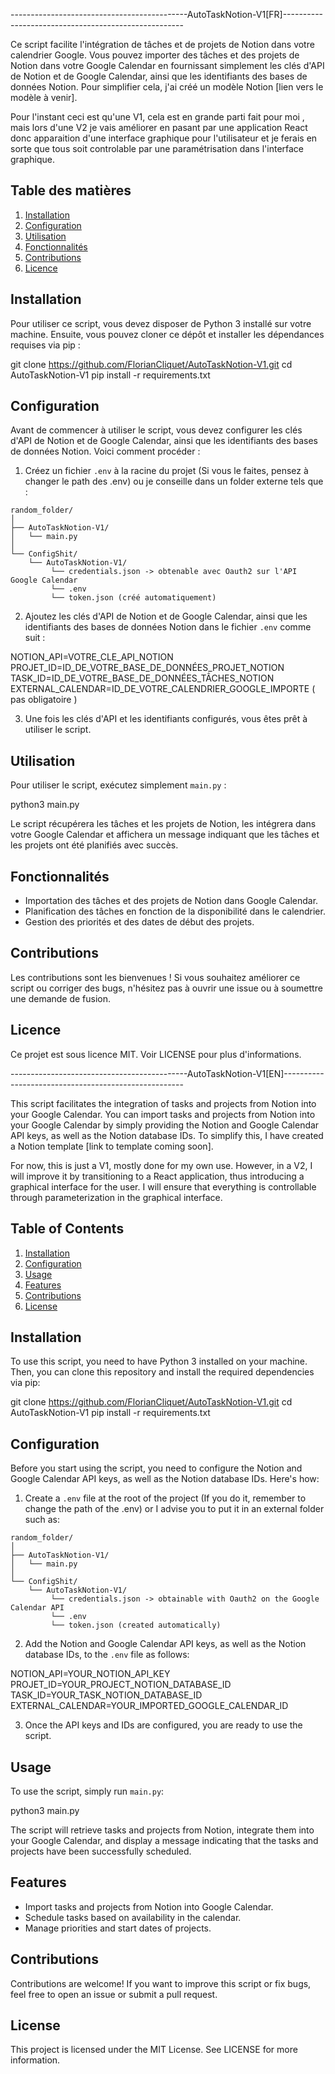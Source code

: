 --------------------------------------------AutoTaskNotion-V1[FR]-----------------------------------------------------

Ce script facilite l'intégration de tâches et de projets de Notion dans votre calendrier Google. Vous pouvez importer des tâches et des projets de Notion dans votre Google Calendar en fournissant simplement les clés d'API de Notion et de Google Calendar, ainsi que les identifiants des bases de données Notion. Pour simplifier cela, j'ai créé un modèle Notion [lien vers le modèle à venir].

Pour l'instant ceci est qu'une V1, cela est en grande parti fait pour moi , mais lors d'une V2 je vais améliorer en pasant par une application React donc apparaition d'une interface graphique pour l'utilisateur et je ferais en sorte que tous soit controlable par une paramétrisation dans l'interface graphique.


## Table des matières

1. [Installation](#installation)
2. [Configuration](#configuration)
3. [Utilisation](#utilisation)
4. [Fonctionnalités](#fonctionnalités)
5. [Contributions](#contributions)
6. [Licence](#licence)

## Installation

Pour utiliser ce script, vous devez disposer de Python 3 installé sur votre machine. Ensuite, vous pouvez cloner ce dépôt et installer les dépendances requises via pip :

git clone https://github.com/FlorianCliquet/AutoTaskNotion-V1.git
cd AutoTaskNotion-V1
pip install -r requirements.txt

## Configuration

Avant de commencer à utiliser le script, vous devez configurer les clés d'API de Notion et de Google Calendar, ainsi que les identifiants des bases de données Notion. Voici comment procéder :

1. Créez un fichier `.env` à la racine du projet (Si vous le faites, pensez à changer le path des .env) ou je conseille dans un folder externe tels que :

```
random_folder/
│
├── AutoTaskNotion-V1/
│   └── main.py
│
└── ConfigShit/
    └── AutoTaskNotion-V1/
         └── credentials.json -> obtenable avec Oauth2 sur l'API Google Calendar
         └── .env
         └── token.json (créé automatiquement)
```

2. Ajoutez les clés d'API de Notion et de Google Calendar, ainsi que les identifiants des bases de données Notion dans le fichier `.env` comme suit :

NOTION_API=VOTRE_CLE_API_NOTION
PROJET_ID=ID_DE_VOTRE_BASE_DE_DONNÉES_PROJET_NOTION
TASK_ID=ID_DE_VOTRE_BASE_DE_DONNÉES_TÂCHES_NOTION
EXTERNAL_CALENDAR=ID_DE_VOTRE_CALENDRIER_GOOGLE_IMPORTE ( pas obligatoire )

3. Une fois les clés d'API et les identifiants configurés, vous êtes prêt à utiliser le script.

## Utilisation

Pour utiliser le script, exécutez simplement `main.py` :

python3 main.py


Le script récupérera les tâches et les projets de Notion, les intégrera dans votre Google Calendar et affichera un message indiquant que les tâches et les projets ont été planifiés avec succès.

## Fonctionnalités

- Importation des tâches et des projets de Notion dans Google Calendar.
- Planification des tâches en fonction de la disponibilité dans le calendrier.
- Gestion des priorités et des dates de début des projets.

## Contributions

Les contributions sont les bienvenues ! Si vous souhaitez améliorer ce script ou corriger des bugs, n'hésitez pas à ouvrir une issue ou à soumettre une demande de fusion.

## Licence

Ce projet est sous licence MIT. Voir LICENSE pour plus d'informations.

--------------------------------------------AutoTaskNotion-V1[EN]-----------------------------------------------------

This script facilitates the integration of tasks and projects from Notion into your Google Calendar. You can import tasks and projects from Notion into your Google Calendar by simply providing the Notion and Google Calendar API keys, as well as the Notion database IDs. To simplify this, I have created a Notion template [link to template coming soon].

For now, this is just a V1, mostly done for my own use. However, in a V2, I will improve it by transitioning to a React application, thus introducing a graphical interface for the user. I will ensure that everything is controllable through parameterization in the graphical interface.

## Table of Contents

1. [Installation](#installation)
2. [Configuration](#configuration)
3. [Usage](#usage)
4. [Features](#features)
5. [Contributions](#contributions)
6. [License](#license)

## Installation

To use this script, you need to have Python 3 installed on your machine. Then, you can clone this repository and install the required dependencies via pip:

git clone https://github.com/FlorianCliquet/AutoTaskNotion-V1.git
cd AutoTaskNotion-V1
pip install -r requirements.txt

## Configuration

Before you start using the script, you need to configure the Notion and Google Calendar API keys, as well as the Notion database IDs. Here's how:

1. Create a `.env` file at the root of the project (If you do it, remember to change the path of the .env) or I advise you to put it in an external folder such as:

```
random_folder/
│
├── AutoTaskNotion-V1/
│   └── main.py
│
└── ConfigShit/
    └── AutoTaskNotion-V1/
         └── credentials.json -> obtainable with Oauth2 on the Google Calendar API
         └── .env
         └── token.json (created automatically)
```

2. Add the Notion and Google Calendar API keys, as well as the Notion database IDs, to the `.env` file as follows:

NOTION_API=YOUR_NOTION_API_KEY
PROJET_ID=YOUR_PROJECT_NOTION_DATABASE_ID
TASK_ID=YOUR_TASK_NOTION_DATABASE_ID
EXTERNAL_CALENDAR=YOUR_IMPORTED_GOOGLE_CALENDAR_ID

3. Once the API keys and IDs are configured, you are ready to use the script.

## Usage

To use the script, simply run `main.py`:

python3 main.py

The script will retrieve tasks and projects from Notion, integrate them into your Google Calendar, and display a message indicating that the tasks and projects have been successfully scheduled.

## Features

- Import tasks and projects from Notion into Google Calendar.
- Schedule tasks based on availability in the calendar.
- Manage priorities and start dates of projects.

## Contributions

Contributions are welcome! If you want to improve this script or fix bugs, feel free to open an issue or submit a pull request.

## License

This project is licensed under the MIT License. See LICENSE for more information.
